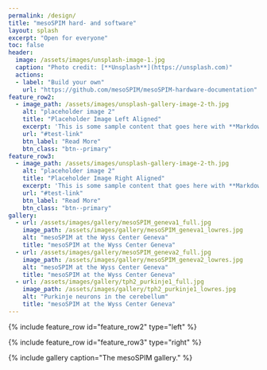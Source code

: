 ```yaml
---
permalink: /design/
title: "mesoSPIM hard- and software"
layout: splash
excerpt: "Open for everyone"
toc: false
header:
  image: /assets/images/unsplash-image-1.jpg
  caption: "Photo credit: [**Unsplash**](https://unsplash.com)"
  actions:
  - label: "Build your own"
    url: "https://github.com/mesoSPIM/mesoSPIM-hardware-documentation"
feature_row2:
  - image_path: /assets/images/unsplash-gallery-image-2-th.jpg
    alt: "placeholder image 2"
    title: "Placeholder Image Left Aligned"
    excerpt: 'This is some sample content that goes here with **Markdown** formatting. Left aligned with `type="left"`'
    url: "#test-link"
    btn_label: "Read More"
    btn_class: "btn--primary"
feature_row3:
  - image_path: /assets/images/unsplash-gallery-image-2-th.jpg
    alt: "placeholder image 2"
    title: "Placeholder Image Right Aligned"
    excerpt: 'This is some sample content that goes here with **Markdown** formatting. Right aligned with `type="right"`'
    url: "#test-link"
    btn_label: "Read More"
    btn_class: "btn--primary"
gallery:
  - url: /assets/images/gallery/mesoSPIM_geneva1_full.jpg
    image_path: /assets/images/gallery/mesoSPIM_geneva1_lowres.jpg
    alt: "mesoSPIM at the Wyss Center Geneva"
    title: "mesoSPIM at the Wyss Center Geneva"
  - url: /assets/images/gallery/mesoSPIM_geneva2_full.jpg
    image_path: /assets/images/gallery/mesoSPIM_geneva2_lowres.jpg
    alt: "mesoSPIM at the Wyss Center Geneva"
    title: "mesoSPIM at the Wyss Center Geneva"
  - url: /assets/images/gallery/tph2_purkinje1_full.jpg
    image_path: /assets/images/gallery/tph2_purkinje1_lowres.jpg
    alt: "Purkinje neurons in the cerebellum"
    title: "mesoSPIM at the Wyss Center Geneva"
---
```


{% include feature_row id="feature_row2" type="left" %}

{% include feature_row id="feature_row3" type="right" %}

{% include gallery caption="The mesoSPIM gallery." %}
